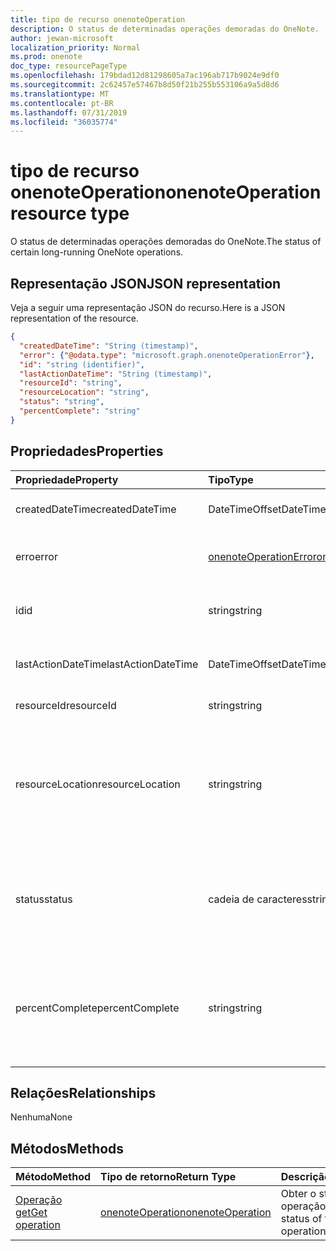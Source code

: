 ```yaml
---
title: tipo de recurso onenoteOperation
description: O status de determinadas operações demoradas do OneNote.
author: jewan-microsoft
localization_priority: Normal
ms.prod: onenote
doc_type: resourcePageType
ms.openlocfilehash: 179bdad12d81298605a7ac196ab717b9024e9df0
ms.sourcegitcommit: 2c62457e57467b8d50f21b255b553106a9a5d8d6
ms.translationtype: MT
ms.contentlocale: pt-BR
ms.lasthandoff: 07/31/2019
ms.locfileid: "36035774"
---
```

# <a name="onenoteoperation-resource-type"></a><span data-ttu-id="680d5-103">tipo de recurso onenoteOperation</span><span class="sxs-lookup"><span data-stu-id="680d5-103">onenoteOperation resource type</span></span>

<span data-ttu-id="680d5-104">O status de determinadas operações demoradas do OneNote.</span><span class="sxs-lookup"><span data-stu-id="680d5-104">The status of certain long-running OneNote operations.</span></span>

## <a name="json-representation"></a><span data-ttu-id="680d5-105">Representação JSON</span><span class="sxs-lookup"><span data-stu-id="680d5-105">JSON representation</span></span>

<span data-ttu-id="680d5-106">Veja a seguir uma representação JSON do recurso.</span><span class="sxs-lookup"><span data-stu-id="680d5-106">Here is a JSON representation of the resource.</span></span>

<!--{
  "blockType": "resource",
  "optionalProperties": [],
  "baseType": "microsoft.graph.operation",
  "@odata.type": "microsoft.graph.onenoteOperation"
}-->

```json
{
  "createdDateTime": "String (timestamp)",
  "error": {"@odata.type": "microsoft.graph.onenoteOperationError"},
  "id": "string (identifier)",
  "lastActionDateTime": "String (timestamp)",
  "resourceId": "string",
  "resourceLocation": "string",
  "status": "string",
  "percentComplete": "string"
}

```
## <a name="properties"></a><span data-ttu-id="680d5-107">Propriedades</span><span class="sxs-lookup"><span data-stu-id="680d5-107">Properties</span></span>
| <span data-ttu-id="680d5-108">Propriedade</span><span class="sxs-lookup"><span data-stu-id="680d5-108">Property</span></span>     | <span data-ttu-id="680d5-109">Tipo</span><span class="sxs-lookup"><span data-stu-id="680d5-109">Type</span></span>   |<span data-ttu-id="680d5-110">Descrição</span><span class="sxs-lookup"><span data-stu-id="680d5-110">Description</span></span>|
|:---------------|:--------|:----------|
|<span data-ttu-id="680d5-111">createdDateTime</span><span class="sxs-lookup"><span data-stu-id="680d5-111">createdDateTime</span></span>| <span data-ttu-id="680d5-112">DateTimeOffset</span><span class="sxs-lookup"><span data-stu-id="680d5-112">DateTimeOffset</span></span> |<span data-ttu-id="680d5-113">A hora de início da operação.</span><span class="sxs-lookup"><span data-stu-id="680d5-113">The start time of the operation.</span></span>|
|<span data-ttu-id="680d5-114">erro</span><span class="sxs-lookup"><span data-stu-id="680d5-114">error</span></span>|[<span data-ttu-id="680d5-115">onenoteOperationError</span><span class="sxs-lookup"><span data-stu-id="680d5-115">onenoteOperationError</span></span>](onenoteoperationerror.md)|<span data-ttu-id="680d5-116">O erro retornado pela operação.</span><span class="sxs-lookup"><span data-stu-id="680d5-116">The error returned by the operation.</span></span>|
|<span data-ttu-id="680d5-117">id</span><span class="sxs-lookup"><span data-stu-id="680d5-117">id</span></span>|<span data-ttu-id="680d5-118">string</span><span class="sxs-lookup"><span data-stu-id="680d5-118">string</span></span>|<span data-ttu-id="680d5-119">A ID da operação. Somente leitura.</span><span class="sxs-lookup"><span data-stu-id="680d5-119">The operation id. Read-only.</span></span>|
|<span data-ttu-id="680d5-120">lastActionDateTime</span><span class="sxs-lookup"><span data-stu-id="680d5-120">lastActionDateTime</span></span>| <span data-ttu-id="680d5-121">DateTimeOffset</span><span class="sxs-lookup"><span data-stu-id="680d5-121">DateTimeOffset</span></span> |<span data-ttu-id="680d5-122">A hora da última ação da operação.</span><span class="sxs-lookup"><span data-stu-id="680d5-122">The time of the last action of the operation.</span></span>|
|<span data-ttu-id="680d5-123">resourceId</span><span class="sxs-lookup"><span data-stu-id="680d5-123">resourceId</span></span>|<span data-ttu-id="680d5-124">string</span><span class="sxs-lookup"><span data-stu-id="680d5-124">string</span></span>|<span data-ttu-id="680d5-125">A ID do recurso.</span><span class="sxs-lookup"><span data-stu-id="680d5-125">The resource id.</span></span>|
|<span data-ttu-id="680d5-126">resourceLocation</span><span class="sxs-lookup"><span data-stu-id="680d5-126">resourceLocation</span></span>|<span data-ttu-id="680d5-127">string</span><span class="sxs-lookup"><span data-stu-id="680d5-127">string</span></span>|<span data-ttu-id="680d5-128">O URI do recurso para o objeto.</span><span class="sxs-lookup"><span data-stu-id="680d5-128">The resource URI for the object.</span></span> <span data-ttu-id="680d5-129">Por exemplo, o URI do recurso para uma página ou seção copiada.</span><span class="sxs-lookup"><span data-stu-id="680d5-129">For example, the resource URI for a copied page or section.</span></span> |
|<span data-ttu-id="680d5-130">status</span><span class="sxs-lookup"><span data-stu-id="680d5-130">status</span></span>|<span data-ttu-id="680d5-131">cadeia de caracteres</span><span class="sxs-lookup"><span data-stu-id="680d5-131">string</span></span>|<span data-ttu-id="680d5-132">O status atual da operação: `notstarted`, `running`,, `completed``failed`</span><span class="sxs-lookup"><span data-stu-id="680d5-132">The current status of the operation: `notstarted`, `running`, `completed`, `failed`</span></span> |
|<span data-ttu-id="680d5-133">percentComplete</span><span class="sxs-lookup"><span data-stu-id="680d5-133">percentComplete</span></span>|<span data-ttu-id="680d5-134">string</span><span class="sxs-lookup"><span data-stu-id="680d5-134">string</span></span>|<span data-ttu-id="680d5-135">A porcentagem concluída da operação se a operação ainda estiver `running` em status</span><span class="sxs-lookup"><span data-stu-id="680d5-135">The operation percent complete if the operation is still in `running` status</span></span>

## <a name="relationships"></a><span data-ttu-id="680d5-136">Relações</span><span class="sxs-lookup"><span data-stu-id="680d5-136">Relationships</span></span>
<span data-ttu-id="680d5-137">Nenhuma</span><span class="sxs-lookup"><span data-stu-id="680d5-137">None</span></span>


## <a name="methods"></a><span data-ttu-id="680d5-138">Métodos</span><span class="sxs-lookup"><span data-stu-id="680d5-138">Methods</span></span>

| <span data-ttu-id="680d5-139">Método</span><span class="sxs-lookup"><span data-stu-id="680d5-139">Method</span></span>           | <span data-ttu-id="680d5-140">Tipo de retorno</span><span class="sxs-lookup"><span data-stu-id="680d5-140">Return Type</span></span>    |<span data-ttu-id="680d5-141">Descrição</span><span class="sxs-lookup"><span data-stu-id="680d5-141">Description</span></span>|
|:---------------|:--------|:----------|
|[<span data-ttu-id="680d5-142">Operação get</span><span class="sxs-lookup"><span data-stu-id="680d5-142">Get operation</span></span>](../api/onenoteoperation-get.md) | [<span data-ttu-id="680d5-143">onenoteOperation</span><span class="sxs-lookup"><span data-stu-id="680d5-143">onenoteOperation</span></span>](onenoteoperation.md) |<span data-ttu-id="680d5-144">Obter o status da operação.</span><span class="sxs-lookup"><span data-stu-id="680d5-144">Get the status of the operation.</span></span> |

<!-- uuid: 8fcb5dbc-d5aa-4681-8e31-b001d5168d79
2015-10-25 14:57:30 UTC -->
<!-- {
  "type": "#page.annotation",
  "description": "onenoteOperation resource",
  "keywords": "",
  "section": "documentation",
  "tocPath": ""
}-->
